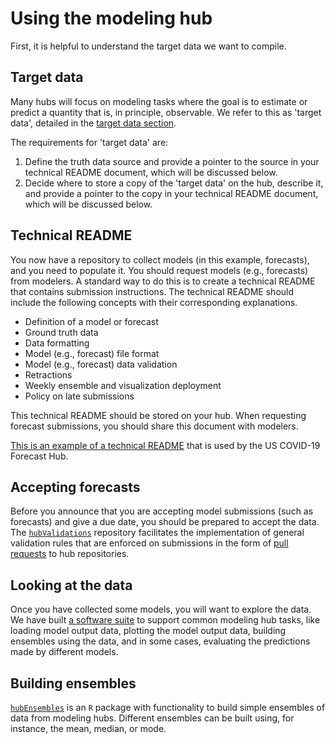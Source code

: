 # Using the modeling hub  

First, it is helpful to understand the target data we want to compile.  

## Target data  

Many hubs will focus on modeling tasks where the goal is to estimate or predict a quantity that is, in principle, observable. We refer to this as 'target data', detailed in the [target data section](../user-guide/target-data.md).  

The requirements for 'target data' are:  
1. Define the truth data source and provide a pointer to the source in your technical README document, which will be discussed below.  
2. Decide where to store a copy of the 'target data' on the hub, describe it, and provide a pointer to the copy in your technical README document, which will be discussed below.  

## Technical README  

You now have a repository to collect models (in this example, forecasts), and you need to populate it. You should request models (e.g., forecasts) from modelers. A standard way to do this is to create a technical README that contains submission instructions. The technical README should include the following concepts with their corresponding explanations.  
- Definition of a model or forecast  
- Ground truth data  
- Data formatting  
- Model (e.g., forecast) file format  
- Model (e.g., forecast) data validation  
- Retractions  
- Weekly ensemble and visualization deployment  
- Policy on late submissions  

This technical README should be stored on your hub. When requesting forecast submissions, you should share this document with modelers.  

[This is an example of a technical README](https://github.com/reichlab/covid19-forecast-hub/blob/master/data-processed/README.md) that is used by the US COVID-19 Forecast Hub.

## Accepting forecasts  

Before you announce that you are accepting model submissions (such as forecasts) and give a due date, you should be prepared to accept the data. The [`hubValidations`](https://hubverse-org.github.io/hubValidations/) repository facilitates the implementation of general validation rules that are enforced on submissions in the form of [pull requests](https://docs.github.com/articles/about-pull-requests) to hub repositories.  

## Looking at the data  
Once you have collected some models, you will want to explore the data. We have built [a software suite](../user-guide/software.md) to support common modeling hub tasks, like loading model output data, plotting the model output data, building ensembles using the data, and in some cases, evaluating the predictions made by different models.

## Building ensembles  
[`hubEnsembles`](https://hubverse-org.github.io/hubEnsembles/) is an `R` package with functionality to build simple ensembles of data from modeling hubs. Different ensembles can be built using, for instance, the mean, median, or mode.  
